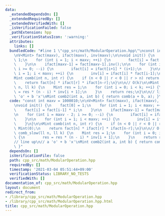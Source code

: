 ```yaml
---
data:
  _extendedDependsOn: []
  _extendedRequiredBy: []
  _extendedVerifiedWith: []
  _isVerificationFailed: false
  _pathExtension: hpp
  _verificationStatusIcon: ':warning:'
  attributes:
    links: []
  bundledCode: "#line 1 \"cpp_src/math/ModularOperation.hpp\"\nconst int maxv = 1000010;\n\
    \nV<Mint> fact(maxv), ifact(maxv), inv(maxv);\n\nvoid init() {\n    fact[0] =\
    \ 1;\n    for (int i = 1; i < maxv; ++i) {\n        fact[i] = fact[i-1] * i;\n\
    \    }\n\n    ifact[maxv-1] = fact[maxv-1].inv();\n\n    for (int i = maxv - 2;\
    \ i >= 0; --i) {\n        ifact[i] = ifact[i+1] * (i+1);\n    }\n\n    for (int\
    \ i = 1; i < maxv; ++i) {\n        inv[i] = ifact[i] * fact[i-1];\n    }\n}\n\n\
    Mint comb(int n, int r) {\n    if (n < 0 || r < 0 || r > n) return Mint(0);\n\
    \    return fact[n] * ifact[r] * ifact[n-r];\n}\n\n// O(k)\n\nMint comb_slow(ll\
    \ n, ll k) {\n    Mint res = 1;\n    for (int i = 0; i < k; ++i) {\n        res\
    \ = res * (n - i) * inv[i + 1];\n    }\n    return res;\n}\n\n// line up\n// a\
    \ 'o' + b 'x'\nMint comb2(int a, int b) { return comb(a + b, a); }\n"
  code: "const int maxv = 1000010;\n\nV<Mint> fact(maxv), ifact(maxv), inv(maxv);\n\
    \nvoid init() {\n    fact[0] = 1;\n    for (int i = 1; i < maxv; ++i) {\n    \
    \    fact[i] = fact[i-1] * i;\n    }\n\n    ifact[maxv-1] = fact[maxv-1].inv();\n\
    \n    for (int i = maxv - 2; i >= 0; --i) {\n        ifact[i] = ifact[i+1] * (i+1);\n\
    \    }\n\n    for (int i = 1; i < maxv; ++i) {\n        inv[i] = ifact[i] * fact[i-1];\n\
    \    }\n}\n\nMint comb(int n, int r) {\n    if (n < 0 || r < 0 || r > n) return\
    \ Mint(0);\n    return fact[n] * ifact[r] * ifact[n-r];\n}\n\n// O(k)\n\nMint\
    \ comb_slow(ll n, ll k) {\n    Mint res = 1;\n    for (int i = 0; i < k; ++i)\
    \ {\n        res = res * (n - i) * inv[i + 1];\n    }\n    return res;\n}\n\n\
    // line up\n// a 'o' + b 'x'\nMint comb2(int a, int b) { return comb(a + b, a);\
    \ }"
  dependsOn: []
  isVerificationFile: false
  path: cpp_src/math/ModularOperation.hpp
  requiredBy: []
  timestamp: '2021-03-04 05:51:44+09:00'
  verificationStatus: LIBRARY_NO_TESTS
  verifiedWith: []
documentation_of: cpp_src/math/ModularOperation.hpp
layout: document
redirect_from:
- /library/cpp_src/math/ModularOperation.hpp
- /library/cpp_src/math/ModularOperation.hpp.html
title: cpp_src/math/ModularOperation.hpp
---
```

